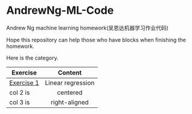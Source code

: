 # AndrewNg-ML-Code

Andrew Ng machine learning homework(吴恩达机器学习作业代码)

Hope this repository can help those who have blocks when finishing the homework.

Here is the category.

| Exercise |    Content    |
| -------- | :-----------: |
| [Exercise 1](./exercise1)         | Linear regression |
| col 2 is |   centered    |
| col 3 is | right-aligned |

